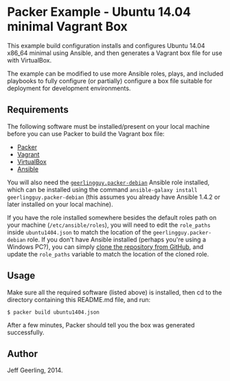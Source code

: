 # Packer Example - Ubuntu 14.04 minimal Vagrant Box

This example build configuration installs and configures Ubuntu 14.04 x86_64 minimal using Ansible, and then generates a Vagrant box file for use with VirtualBox.

The example can be modified to use more Ansible roles, plays, and included playbooks to fully configure (or partially) configure a box file suitable for deployment for development environments.

## Requirements

The following software must be installed/present on your local machine before you can use Packer to build the Vagrant box file:

  - [Packer](http://www.packer.io/)
  - [Vagrant](http://vagrantup.com/)
  - [VirtualBox](https://www.virtualbox.org/)
  - [Ansible](http://docs.ansible.com/intro_installation.html)

You will also need the [`geerlingguy.packer-debian`](https://galaxy.ansible.com/list#/roles/948) Ansible role installed, which can be installed using the command `ansible-galaxy install geerlingguy.packer-debian` (this assumes you already have Ansible 1.4.2 or later installed on your local machine).

If you have the role installed somewhere besides the default roles path on your machine (`/etc/ansible/roles`), you will need to edit the `role_paths` inside `ubuntu1404.json` to match the location of the `geerlingguy.packer-debian` role. If you don't have Ansible installed (perhaps you're using a Windows PC?), you can simply [clone the repository from GitHub](https://github.com/geerlingguy/ansible-role-packer-debian), and update the `role_paths` variable to match the location of the cloned role.

## Usage

Make sure all the required software (listed above) is installed, then cd to the directory containing this README.md file, and run:

    $ packer build ubuntu1404.json

After a few minutes, Packer should tell you the box was generated successfully.

## Author

Jeff Geerling, 2014.

